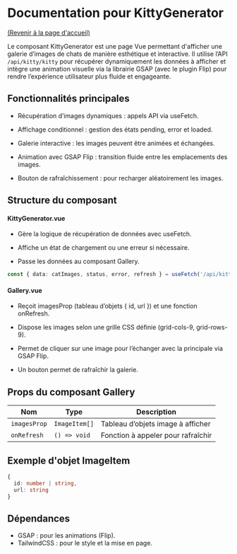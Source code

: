 # Documentation pour KittyGenerator

[(Revenir à la page d'accueil)](../README.md)

Le composant KittyGenerator est une page Vue permettant d'afficher une galerie d’images de chats de manière esthétique et interactive. Il utilise l’API <code>/api/kitty/kitty</code> pour récupérer dynamiquement les données à afficher et intègre une animation visuelle via la librairie GSAP (avec le plugin Flip) pour rendre l’expérience utilisateur plus fluide et engageante.



## Fonctionnalités principales
- Récupération d’images dynamiques : appels API via useFetch.

- Affichage conditionnel : gestion des états pending, error et loaded.

- Galerie interactive : les images peuvent être animées et échangées.

- Animation avec GSAP Flip : transition fluide entre les emplacements des images.

- Bouton de rafraîchissement : pour recharger aléatoirement les images.

## Structure du composant

#### KittyGenerator.vue

- Gère la logique de récupération de données avec useFetch.

- Affiche un état de chargement ou une erreur si nécessaire.

- Passe les données au composant Gallery.

```ts
const { data: catImages, status, error, refresh } = useFetch('/api/kitty/kitty')
```

#### Gallery.vue
- Reçoit imagesProp (tableau d’objets { id, url }) et une fonction onRefresh.

- Dispose les images selon une grille CSS définie (grid-cols-9, grid-rows-9).

- Permet de cliquer sur une image pour l’échanger avec la principale via GSAP Flip.

- Un bouton permet de rafraîchir la galerie.

## Props du composant Gallery

| Nom          | Type          | Description                        |
| ------------ | ------------- | ---------------------------------- |
| `imagesProp` | `ImageItem[]` | Tableau d’objets image à afficher  |
| `onRefresh`  | `() => void`  | Fonction à appeler pour rafraîchir |


## Exemple d'objet ImageItem
```ts
{
  id: number | string,
  url: string
}
```

## Dépendances 

- GSAP : pour les animations (Flip).
- TailwindCSS : pour le style et la mise en page.